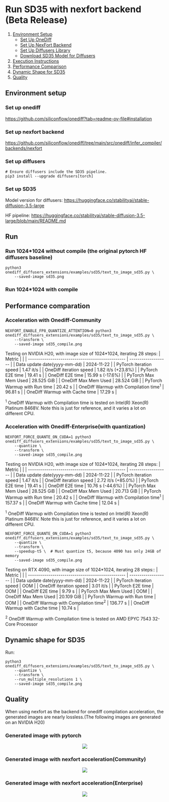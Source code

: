 # Run SD35 with nexfort backend (Beta Release)

1. [Environment Setup](#environment-setup)
   - [Set Up OneDiff](#set-up-onediff)
   - [Set Up NexFort Backend](#set-up-nexfort-backend)
   - [Set Up Diffusers Library](#set-up-diffusers)
   - [Download SD35 Model for Diffusers](#set-up-sd35)
2. [Execution Instructions](#run)
3. [Performance Comparison](#performance-comparation)
4. [Dynamic Shape for SD35](#dynamic-shape-for-sd25)
5. [Quality](#quality)

## Environment setup
### Set up onediff
https://github.com/siliconflow/onediff?tab=readme-ov-file#installation

### Set up nexfort backend
https://github.com/siliconflow/onediff/tree/main/src/onediff/infer_compiler/backends/nexfort

### Set up diffusers

```
# Ensure diffusers include the SD35 pipeline.
pip3 install --upgrade diffusers[torch]
```
### Set up SD35
Model version for diffusers: https://huggingface.co/stabilityai/stable-diffusion-3.5-large

HF pipeline: https://huggingface.co/stabilityai/stable-diffusion-3.5-large/blob/main/README.md

## Run

### Run 1024*1024 without compile (the original pytorch HF diffusers baseline)
```
python3 onediff_diffusers_extensions/examples/sd35/text_to_image_sd35.py \
    --saved-image sd35.png
```

### Run 1024*1024 with compile


## Performance comparation
### Acceleration with Onediff-Community

```
NEXFORT_ENABLE_FP8_QUANTIZE_ATTENTION=0 python3 onediff_diffusers_extensions/examples/sd35/text_to_image_sd35.py \
    --transform \
    --saved-image sd35_compile.png
```

Testing on NVIDIA H20, with image size of 1024*1024, iterating 28 steps:
| Metric                                           |                     |
| ------------------------------------------------ | ------------------- |
| Data update date(yyyy-mm-dd)                     | 2024-11-22          |
| PyTorch iteration speed                          | 1.47 it/s           |
| OneDiff iteration speed                          | 1.82 it/s (+23.8%)  |
| PyTorch E2E time                                 | 19.41 s             |
| OneDiff E2E time                                 | 15.99 s (-17.6%)    |
| PyTorch Max Mem Used                             | 28.525 GiB          |
| OneDiff Max Mem Used                             | 28.524 GiB          |
| PyTorch Warmup with Run time                     | 20.42 s             |
| OneDiff Warmup with Compilation time<sup>1</sup> | 96.81 s             |
| OneDiff Warmup with Cache time                   | 17.29 s             |

<sup>1</sup> OneDiff Warmup with Compilation time is tested on Intel(R) Xeon(R) Platinum 8468V. Note this is just for reference, and it varies a lot on different CPU.

### Acceleration with Onediff-Enterprise(with quantization)
```
NEXFORT_FORCE_QUANTE_ON_CUDA=1 python3 onediff_diffusers_extensions/examples/sd35/text_to_image_sd35.py \
    --quantize \
    --transform \
    --saved-image sd35_compile.png
```

Testing on NVIDIA H20, with image size of 1024*1024, iterating 28 steps:
| Metric                                           |                     |
| ------------------------------------------------ | ------------------- |
| Data update date(yyyy-mm-dd)                     | 2024-11-22          |
| PyTorch iteration speed                          | 1.47 it/s           |
| OneDiff iteration speed                          | 2.72 it/s (+85.0%)  |
| PyTorch E2E time                                 | 19.41 s             |
| OneDiff E2E time                                 | 10.76 s (-44.6%)    |
| PyTorch Max Mem Used                             | 28.525 GiB          |
| OneDiff Max Mem Used                             | 20.713 GiB          |
| PyTorch Warmup with Run time                     | 20.42 s             |
| OneDiff Warmup with Compilation time<sup>1</sup> | 157.37 s            |
| OneDiff Warmup with Cache time                   | 12.04 s              |

<sup>1</sup> OneDiff Warmup with Compilation time is tested on Intel(R) Xeon(R) Platinum 8468V. Note this is just for reference, and it varies a lot on different CPU.

```
NEXFORT_FORCE_QUANTE_ON_CUDA=1 python3 onediff_diffusers_extensions/examples/sd35/text_to_image_sd35.py \
    --quantize \
    --transform \
    --speedup-t5 \  # Must quantize t5, because 4090 has only 24GB of memory
    --saved-image sd35_compile.png
```


Testing on RTX 4090, with image size of 1024*1024, iterating 28 steps::
| Metric                                           |                     |
| ------------------------------------------------ | ------------------- |
| Data update date(yyyy-mm-dd)                     | 2024-11-22          |
| PyTorch iteration speed                          | OOM                 |
| OneDiff iteration speed                          | 3.01 it/s           |
| PyTorch E2E time                                 | OOM                 |
| OneDiff E2E time                                 | 9.79 s              |
| PyTorch Max Mem Used                             | OOM                 |
| OneDiff Max Mem Used                             | 20.109 GiB          |
| PyTorch Warmup with Run time                     | OOM                 |
| OneDiff Warmup with Compilation time<sup>2</sup> | 136.77 s            |
| OneDiff Warmup with Cache time                   | 10.74 s             |

 <sup>2</sup> OneDiff Warmup with Compilation time is tested on AMD EPYC 7543 32-Core Processor


## Dynamic shape for SD35

Run:

```
python3 onediff_diffusers_extensions/examples/sd35/text_to_image_sd35.py \
    --quantize \
    --transform \
    --run_multiple_resolutions 1 \
    --saved-image sd35_compile.png
```

## Quality
When using nexfort as the backend for onediff compilation acceleration, the generated images are nearly lossless.(The following images are generated on an NVIDIA H20)

### Generated image with pytorch
<p align="center">
<img src="../../../imgs/sd35_base.png">
</p>

### Generated image with nexfort acceleration(Community)
<p align="center">
<img src="../../../imgs/nexfort_sd35_community.png">
</p>

### Generated image with nexfort acceleration(Enterprise)
<p align="center">
<img src="../../../imgs/nexfort_sd35_enterprise.png">
</p>
